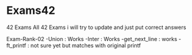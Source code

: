 # Exams42
42 Exams
All 42 Exams i will try to update and just put correct answers

Exam-Rank-02
-Union : Works
-Inter : Works
-get_next_line : works
-ft_printf : not sure yet but matches with original printf
